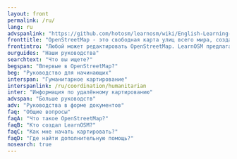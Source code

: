 ```yaml
---
layout: front
permalink: /ru/
lang: ru
advspanlink: "https://github.com/hotosm/learnosm/wiki/English-Learning-Guides/"
fronttitle: "OpenStreetMap - это свободная карта улиц всего мира, созданная постоянно растущим сообществом картографов."
frontintro: "Любой может редактировать OpenStreetMap. LearnOSM предлагает вам простые пошаговые руководства по началам участия в OpenStreetMap, использования карт и данных OpenStreetMap. Если вы хотите установить OpenStreetMap у себя, обратитесь к нашим учебным ресурсам."
ourguides: "Наши руководства"
searchtext: "Что вы ищете?"
begspan: "Впервые в OpenStreetMap?"
beg: "Руководство для начинающих"
interspan: "Гуманитарное картирование"
interspanlink: /ru/coordination/humanitarian
inter: "Информация по удалённому картированию"
advspan: "Больше руководств"
adv: "Руководства в форме документов"
faq: "Общие вопросы"
faqA: "Что такое OpenStreetMap?"
faqB: "Кто создал LearnOSM?"
faqC: "Как мне начать картировать?"
faqD: "Где найти дополнительную помощь?"
nosearch: true
---
```

